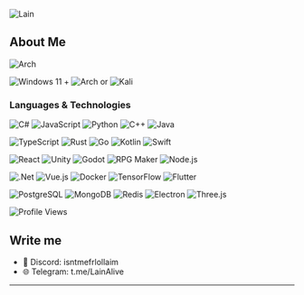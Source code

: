 ![Lain](https://github.com/LainForYou/gif/blob/main/lain-serial-experiments-lain%20(2).gif)

## About Me

![Arch](https://github.com/LainForYou/gif/blob/main/arch-i-use-arch-btw.gif)

![Windows 11](https://img.shields.io/badge/Windows%2011-%230079d5.svg?style=for-the-badge&logo=Windows%2011&logoColor=white)    +    ![Arch](https://img.shields.io/badge/Arch%20Linux-1793D1?logo=arch-linux&logoColor=fff&style=for-the-badge)    or    ![Kali](https://img.shields.io/badge/Kali-268BEE?style=for-the-badge&logo=kalilinux&logoColor=white)

### Languages & Technologies

![C#](https://img.shields.io/badge/c%23-%23239120.svg?style=for-the-badge&logo=csharp&logoColor=white) ![JavaScript](https://img.shields.io/badge/-JavaScript-F7DF1E?style=for-the-badge&logo=javascript&logoColor=black) ![Python](https://img.shields.io/badge/-Python-3776AB?style=for-the-badge&logo=python&logoColor=white) ![C++](https://img.shields.io/badge/c++-%2300599C.svg?style=for-the-badge&logo=c%2B%2B&logoColor=white) ![Java](https://img.shields.io/badge/java-%23ED8B00.svg?style=for-the-badge&logo=openjdk&logoColor=white)

![TypeScript](https://img.shields.io/badge/-TypeScript-3178C6?style=for-the-badge&logo=typescript&logoColor=white) ![Rust](https://img.shields.io/badge/-Rust-000000?style=for-the-badge&logo=rust&logoColor=white) ![Go](https://img.shields.io/badge/-Go-00ADD8?style=for-the-badge&logo=go&logoColor=white) ![Kotlin](https://img.shields.io/badge/-Kotlin-7F52FF?style=for-the-badge&logo=kotlin&logoColor=white) ![Swift](https://img.shields.io/badge/-Swift-FA7343?style=for-the-badge&logo=swift&logoColor=white)

![React](https://img.shields.io/badge/-React-61DAFB?style=for-the-badge&logo=react&logoColor=black) ![Unity](https://img.shields.io/badge/-Unity-000000?style=for-the-badge&logo=unity&logoColor=white) ![Godot](https://img.shields.io/badge/-Godot-478CBF?style=for-the-badge&logo=godotengine&logoColor=white) ![RPG Maker](https://img.shields.io/badge/-RPG%20Maker-5A2E62?style=for-the-badge&logo=gamemaker&logoColor=white) ![Node.js](https://img.shields.io/badge/-Node.js-339933?style=for-the-badge&logo=nodedotjs&logoColor=white)

![.Net](https://img.shields.io/badge/.NET-5C2D91?style=for-the-badge&logo=.net&logoColor=white) ![Vue.js](https://img.shields.io/badge/-Vue.js-4FC08D?style=for-the-badge&logo=vuedotjs&logoColor=white) ![Docker](https://img.shields.io/badge/-Docker-2496ED?style=for-the-badge&logo=docker&logoColor=white) ![TensorFlow](https://img.shields.io/badge/-TensorFlow-FF6F00?style=for-the-badge&logo=tensorflow&logoColor=white) ![Flutter](https://img.shields.io/badge/-Flutter-02569B?style=for-the-badge&logo=flutter&logoColor=white)

![PostgreSQL](https://img.shields.io/badge/-PostgreSQL-4169E1?style=for-the-badge&logo=postgresql&logoColor=white) ![MongoDB](https://img.shields.io/badge/-MongoDB-47A248?style=for-the-badge&logo=mongodb&logoColor=white) ![Redis](https://img.shields.io/badge/-Redis-DC382D?style=for-the-badge&logo=redis&logoColor=white) ![Electron](https://img.shields.io/badge/-Electron-47848F?style=for-the-badge&logo=electron&logoColor=white) ![Three.js](https://img.shields.io/badge/-Three.js-000000?style=for-the-badge&logo=threedotjs&logoColor=white)

![Profile Views](https://komarev.com/ghpvc/?username=LainForYou&color=blueviolet&style=flat-square)

## Write me

- 👾 Discord: isntmefrlollaim
- 🌐 Telegram: t.me/LainAlive

---